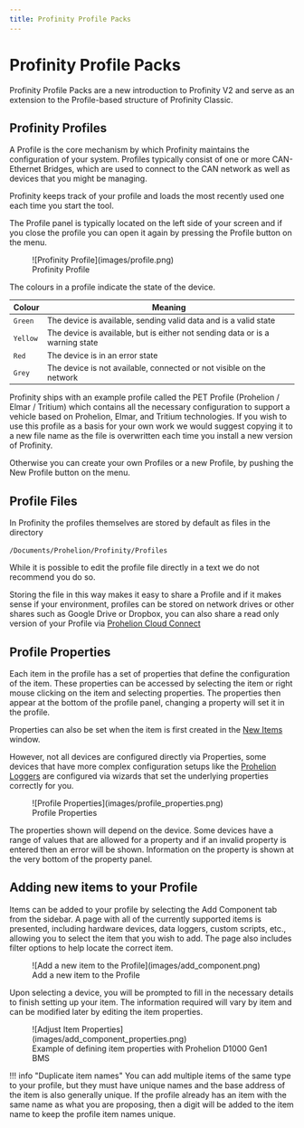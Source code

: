 ```yaml
---
title: Profinity Profile Packs
---
```


# Profinity Profile Packs

Profinity Profile Packs are a new introduction to Profinity V2 and serve as an extension to the Profile-based structure of Profinity Classic.

## Profinity Profiles

A Profile is the core mechanism by which Profinity maintains the configuration of your system.  Profiles typically consist of one or more CAN-Ethernet Bridges, which are used to connect to the CAN network as well as devices that you might be managing.

Profinity keeps track of your profile and loads the most recently used one each time you start the tool.

The Profile panel is typically located on the left side of your screen and if you close the profile you can open it again by pressing the Profile button on the menu.

<figure markdown>
![Profinity Profile](images/profile.png)
<figcaption>Profinity Profile</figcaption>
</figure>

The colours in a profile indicate the state of the device.  

| Colour   | Meaning                                                                       |
|----------|-------------------------------------------------------------------------------|
| `Green`  | The device is available, sending valid data and is a valid state              |
| `Yellow` | The device is available, but is either not sending data or is a warning state |
| `Red`    | The device is in an error state                                               |
| `Grey`   | The device is not available, connected or not visible on the network          |

Profinity ships with an example profile called the PET Profile (Prohelion / Elmar / Tritium) which contains all the necessary configuration to support a vehicle based on Prohelion, Elmar, and Tritium technologies.  If you wish to use this profile as a basis for your own work we would suggest copying it to a new file name as the file is overwritten each time you install a new version of Profinity. 

Otherwise you can create your own Profiles or a new Profile, by pushing the New Profile button on the menu.

## Profile Files

In Profinity the profiles themselves are stored by default as files in the directory

`/Documents/Prohelion/Profinity/Profiles`

While it is possible to edit the profile file directly in a text we do not recommend you do so. 

Storing the file in this way makes it easy to share a Profile and if it makes sense if your environment, profiles can be stored on network drives or other shares such as Google Drive or Dropbox, you can also share a read only version of your Profile via [Prohelion Cloud Connect](Prohelion_Cloud_Connect.md)

## Profile Properties

Each item in the profile has a set of properties that define the configuration of the item.  These properties can be accessed by selecting the item or right mouse clicking on the item and selecting properties.  The properties then appear at the bottom of the profile panel, changing a property will set it in the profile.

Properties can also be set when the item is first created in the [New Items](Adding_New_Items.md) window.  

However, not all devices are configured directly via Properties, some devices that have more complex configuration setups like the [Prohelion Loggers](Logging_Replaying_CAN_Bus_Messages.md) are configured via wizards that set the underlying properties correctly for you.  

<figure markdown>
![Profile Properties](images/profile_properties.png)
<figcaption>Profile Properties</figcaption>
</figure>

The properties shown will depend on the device. Some devices have a range of values that are allowed for a property and if an invalid property is entered then an error will be shown. Information on the property is shown at the very bottom of the property panel.

## Adding new items to your Profile

Items can be added to your profile by selecting the Add Component tab from the sidebar. A page with all of the currently supported items is presented, including hardware devices, data loggers, custom scripts, etc., allowing you to select the item that you wish to add. The page also includes filter options to help locate the correct item.

<figure markdown>
![Add a new item to the Profile](images/add_component.png)
<figcaption>Add a new item to the Profile</figcaption>
</figure>

Upon selecting a device, you will be prompted to fill in the necessary details to finish setting up your item. The information required will vary by item and can be modified later by editing the item properties. 

<figure markdown>
![Adjust Item Properties](images/add_component_properties.png)
<figcaption>Example of defining item properties with Prohelion D1000 Gen1 BMS</figcaption>
</figure>

!!! info "Duplicate item names"
    You can add multiple items of the same type to your profile, but they must have unique names and the base address of the item is also generally unique. If the profile already has an item with the same name as what you are proposing, then a digit will be added to the item name to keep the profile item names unique.
